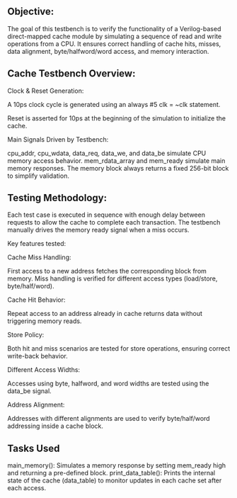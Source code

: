 Objective:
--------------------------------------------------------------------------------------------------------------------------------------------------
The goal of this testbench is to verify the functionality of a Verilog-based direct-mapped cache module by simulating a sequence of read and write operations from a CPU. It ensures correct handling of cache hits, misses, data alignment, byte/halfword/word access, and memory interaction.

Cache Testbench Overview:
--
Clock & Reset Generation:

A 10ps clock cycle is generated using an always #5 clk = ~clk statement.

Reset is asserted for 10ps at the beginning of the simulation to initialize the cache.

Main Signals Driven by Testbench:

cpu_addr, cpu_wdata, data_req, data_we, and data_be simulate CPU memory access behavior.
mem_rdata_array and mem_ready simulate main memory responses.
The memory block always returns a fixed 256-bit block to simplify validation.

Testing Methodology:
--
Each test case is executed in sequence with enough delay between requests to allow the cache to complete each transaction. The testbench manually drives the memory ready signal when a miss occurs.

Key features tested:

Cache Miss Handling:

First access to a new address fetches the corresponding block from memory.
Miss handling is verified for different access types (load/store, byte/half/word).

Cache Hit Behavior:

Repeat access to an address already in cache returns data without triggering memory reads.

Store Policy:

Both hit and miss scenarios are tested for store operations, ensuring correct write-back behavior.

Different Access Widths:

Accesses using byte, halfword, and word widths are tested using the data_be signal.

Address Alignment:

Addresses with different alignments are used to verify byte/half/word addressing inside a cache block.

Tasks Used
--
main_memory(): Simulates a memory response by setting mem_ready high and returning a pre-defined block.
print_data_table(): Prints the internal state of the cache (data_table) to monitor updates in each cache set after each access.

